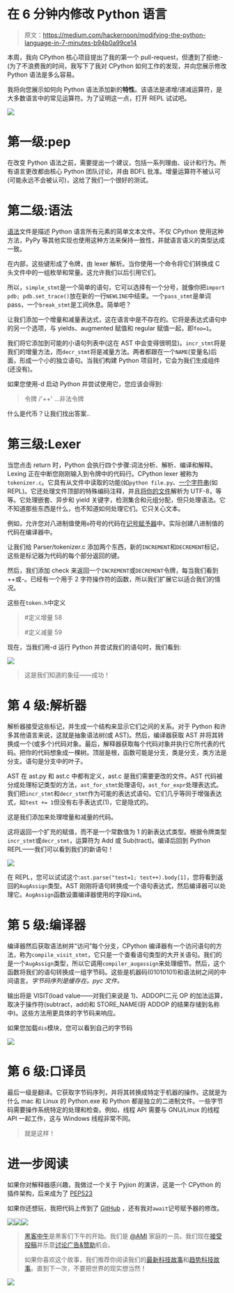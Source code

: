 # 在 6 分钟内修改 Python 语言

> 原文：<https://medium.com/hackernoon/modifying-the-python-language-in-7-minutes-b94b0a99ce14>

本周，我向 CPython 核心项目提出了我的第一个 pull-request，但遭到了拒绝:-(为了不浪费我的时间，我写下了我对 CPython 如何工作的发现，并向您展示修改 Python 语法是多么容易。

我将向您展示如何向 Python 语法添加新的**特性**。该语法是递增/递减运算符，是大多数语言中的常见运算符。为了证明这一点，打开 REPL 试试吧。

![](img/1aa2a8eccf020dae6db5ac0a83e9ab44.png)

# 第一级:pep

在改变 Python 语法之前，需要提出一个建议，包括一系列理由、设计和行为。所有语言更改都由核心 Python 团队讨论，并由 BDFL 批准。增量运算符不被认可(可能永远不会被认可)，这给了我们一个很好的测试。

# 第二级:语法

[语法](https://github.com/python/cpython/blob/v3.6.1/Grammar/Grammar)文件是描述 Python 语言所有元素的简单文本文件。不仅 CPython 使用这种方法，PyPy 等其他实现也使用这种方法来保持一致性，并就语言语义的类型达成一致。

在内部，这些键形成了令牌，由 lexer 解析。当你使用一个命令将它们转换成 C 头文件中的一组枚举和常量。这允许我们以后引用它们。

所以，`simple_stmt`是一个简单的语句，它可以选择有一个分号，就像你把`import pdb; pdb.set_trace()`放在新的一行`NEWLINE`中结束。一个`pass_stmt`是单词 pass，一个`break_stmt`是工间休息。简单吧？

让我们添加一个增量和减量表达式，这在语言中是不存在的。它将是表达式语句中的另一个选项，与 yields、augmented 赋值和 regular 赋值一起，即`foo=1`。

我们将它添加到可能的小语句列表中(这在 AST 中会变得很明显)。`incr_stmt`将是我们的增量方法，而`decr_stmt`将是减量方法。两者都跟在一个`NAME`(变量名)后面，形成一个小的独立语句。当我们构建 Python 项目时，它会为我们生成组件(还没有)。

如果您使用-d 启动 Python 并尝试使用它，您应该会得到:

> 令牌 <errortoken>/'++' …非法令牌</errortoken>

什么是代币？让我们找出答案..

# 第三级:Lexer

当您点击 return 时，Python 会执行四个步骤:词法分析、解析、编译和解释。Lexing 正在中断您刚刚输入到令牌中的代码行。CPython lexer 被称为`tokenizer.c`。它具有从文件中读取的功能(如`python file.py`、[一个字符串](https://github.com/python/cpython/blob/v3.6.1/Parser/tokenizer.c#L809-L824)(如 REPL)。它还处理文件顶部的特殊编码注释，并且[将你的文件](https://github.com/python/cpython/blob/v3.6.1/Parser/tokenizer.c#L827-L853)解析为 UTF-8，等等。它处理嵌套、异步和 yield 关键字，检测集合和元组分配，但只处理语法。它不知道那些东西是什么，也不知道如何处理它们。它只关心文本。

例如，允许您对八进制值使用`o`符号的代码在[记号赋予器](https://github.com/python/cpython/blob/v3.6.1/Parser/tokenizer.c#L1635-L1652)中。实际创建八进制值的代码在编译器中。

让我们给 Parser/tokenizer.c 添加两个东西，新的`INCREMENT`和`DECREMENT`标记，这些是标记器为代码的每个部分返回的键。

然后，我们添加 check 来返回一个`INCREMENT`或`DECREMENT`令牌，每当我们看到++或-。已经有一个用于 2 字符操作符的函数，所以我们扩展它以适合我们的情况。

这些在`token.h`中定义

> #定义增量 58
> 
> #定义减量 59

现在，当我们用-d 运行 Python 并尝试我们的语句时，我们看到:

![](img/0fde479c3a797d688f9dea14aa8108cf.png)

> 这是我们知道的象征——成功！

# 第 4 级:解析器

解析器接受这些标记，并生成一个结构来显示它们之间的关系。对于 Python 和许多其他语言来说，这就是抽象语法树(或 AST)。然后，编译器获取 AST 并将其转换成一个(或多个)代码对象。最后，解释器获取每个代码对象并执行它所代表的代码。把你的代码想象成一棵树。顶层是根，函数可能是分支，类是分支，类方法是分支。语句是分支中的叶子。

AST 在 ast.py 和 ast.c 中都有定义，ast.c 是我们需要更改的文件。AST 代码被分成处理标记类型的方法，`ast_for_stmt`处理语句，`ast_for_expr`处理表达式。我们把`incr_stmt`和`decr_stmt`作为可能的表达式语句。它们几乎等同于增强表达式，如`test += 1`但没有右手表达式(1)，它是隐式的。

这是我们添加来处理增量和减量的代码。

这将返回一个扩充的赋值，而不是一个常数值为 1 的新表达式类型。根据令牌类型`incr_stmt`或`decr_stmt`，运算符为 Add 或 Sub(tract)。编译后回到 Python REPL——我们可以看到我们的新语句！

![](img/de104f49d2fd301907f07528a2d5ff14.png)

在 REPL，您可以试试这个:`ast.parse("test=1; test++).body[1]`，您将看到返回的`AugAssign`类型。AST 刚刚将语句转换成一个语句表达式，然后编译器可以处理它。`AugAssign`函数设置编译器使用的字段`Kind`。

# 第 5 级:编译器

编译器然后获取语法树并“访问”每个分支，CPython 编译器有一个访问语句的方法，称为`compile_visit_stmt`，它只是一个查看语句类型的大开关语句。我们的是一个`AugAssign`类型，所以它调用`compiler_augassign`来处理细节。然后，这个函数将我们的语句转换成一组字节码。这些是机器码(01010101)和语法树之间的中间语言。*字节码序列是缓存在。pyc 文件。*

输出将是 VISIT(load value——对我们来说是 1)、ADDOP(二元 OP 的加法运算，取决于操作符(subtract，add)和 STORE_NAME(将 ADDOP 的结果存储到名称中)。这些方法用更具体的字节码来响应。

如果您加载`dis`模块，您可以看到自己的字节码

![](img/a5202fa3a9524a9675a8809de669affe.png)

# 第 6 级:口译员

最后一级是翻译。它获取字节码序列，并将其转换成特定于机器的操作。这就是为什么 mac 和 Linux 的 Python.exe 和 Python 都是独立的二进制文件。一些字节码需要操作系统特定的处理和检查。例如，线程 API 需要与 GNU/Linux 的线程 API 一起工作，这与 Windows 线程非常不同。

> 就是这样！

# 进一步阅读

如果你对解释器感兴趣，我做过一个关于 Pyjion 的演讲，这是一个 CPython 的插件架构，后来成为了 [PEP523](https://www.python.org/dev/peps/pep-0523/)

如果你还想玩，我把代码上传到了 [GitHub](https://github.com/tonybaloney/cpython/commit/fd7c20c3a3a02b4f2dae8ec7a90448627aa0d757) ，还有我对`await`记号赋予器的修改。

[![](img/50ef4044ecd4e250b5d50f368b775d38.png)](http://bit.ly/HackernoonFB)[![](img/979d9a46439d5aebbdcdca574e21dc81.png)](https://goo.gl/k7XYbx)[![](img/2930ba6bd2c12218fdbbf7e02c8746ff.png)](https://goo.gl/4ofytp)

> [黑客中午](http://bit.ly/Hackernoon)是黑客们下午的开始。我们是 [@AMI](http://bit.ly/atAMIatAMI) 家庭的一员。我们现在[接受投稿](http://bit.ly/hackernoonsubmission)并乐意[讨论广告&赞助](mailto:partners@amipublications.com)机会。
> 
> 如果你喜欢这个故事，我们推荐你阅读我们的[最新科技故事](http://bit.ly/hackernoonlatestt)和[趋势科技故事](https://hackernoon.com/trending)。直到下一次，不要把世界的现实想当然！

![](img/be0ca55ba73a573dce11effb2ee80d56.png)